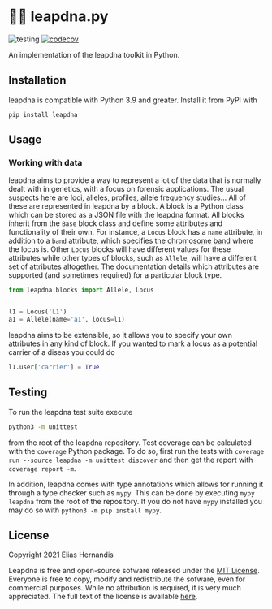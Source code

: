 # 👩‍🔬 leapdna.py

![testing](https://github.com/knifecake/leapdna-python/actions/workflows/python-test.yml/badge.svg)
[![codecov](https://codecov.io/gh/knifecake/leapdna-python/branch/main/graph/badge.svg?token=MRBIM6HURG)](https://codecov.io/gh/knifecake/leapdna-python)

An implementation of the leapdna toolkit in Python.

## Installation

leapdna is compatible with Python 3.9 and greater. Install it from PyPI with

    pip install leapdna


## Usage

### Working with data

leapdna aims to provide a way to represent a lot of the data that is normally dealt with in genetics, with a focus on forensic applications. The usual suspects here are loci, alleles, profiles, allele frequency studies... All of these are represented in leapdna by a block. A block is a Python class which can be stored as a JSON file with the leapdna format. All blocks inherit from the `Base` block class and define some attributes and functionality of their own. For instance, a `Locus` block has a `name` attribute, in addition to a `band` attribute, which specifies the [chromosome band](https://www.ncbi.nlm.nih.gov/Class/MLACourse/Original8Hour/Genetics/chrombanding.html "NCBI article on chromosome banding and nomenclature") where the locus is. Other `Locus` blocks will have different values for these attributes while other types of blocks, such as `Allele`, will have a different set of attributes altogether. The documentation details which attributes are supported (and sometimes required) for a particular block type.

```python
from leapdna.blocks import Allele, Locus


l1 = Locus('L1')
a1 = Allele(name='a1', locus=l1)
```

leapdna aims to be extensible, so it allows you to specify your own attributes in any kind of block. If you wanted to mark a locus as a potential carrier of a diseas you could do

```python
l1.user['carrier'] = True
```

## Testing

To run the leapdna test suite execute

```bash
python3 -m unittest
```

from the root of the leapdna repository. Test coverage can be calculated with the `coverage` Python package. To do so, first run the tests with `coverage run --source leapdna -m unittest discover` and then get the report with `coverage report -m`.

In addition, leapdna comes with type annotations which allows for running it through a type checker such as `mypy`. This can be done by executing `mypy leapdna` from the root of the repository. If you do not have `mypy` installed you may do so with `python3 -m pip install mypy`.

## License

Copyright 2021 Elias Hernandis

Leapdna is free and open-source sofware released under the [MIT License](https://choosealicense.com/licenses/mit/ "A human-friendly overview of the MIT license"). Everyone is free to copy, modify and redistribute the sofware, even for commercial purposes. While no attribution is required, it is very much appreciated. The full text of the license is available [here](https://github.com/knifecake/leapdna-python/blob/main/LICENSE "Full text of the leapdna license (MIT License)").

